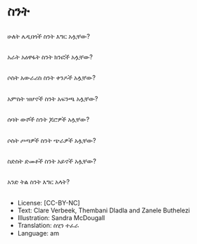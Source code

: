 # ስንት

##
ሁለት ሌዲበጎች ስንት እግር
አሏቸው?

##
አራት አዕዋፋት ስንት ክንፎች
አሏቸው?

##
ሶስት አውራሪስ ስንት ቀንዶች
አሏቸው?

##
አምስት ዝሆኖች ስንት አፍንጫ
አሏቸው?

##
ሰባት ውሾች ስንት ጆሮዎች
አሏቸው?

##
ሶስት ጦጣዎች ስንት ጭራዎች
አሏቸው?

##
ስድስት ድመቶች ስንት አይኖች
አሏቸው?

##
አንድ ትል ስንት እግር አላት?

##
* License: [CC-BY-NC]
* Text: Clare Verbeek, Thembani Dladla and Zanele Buthelezi
* Illustration: Sandra McDougall
* Translation: ስሂን ተፈራ
* Language: am
